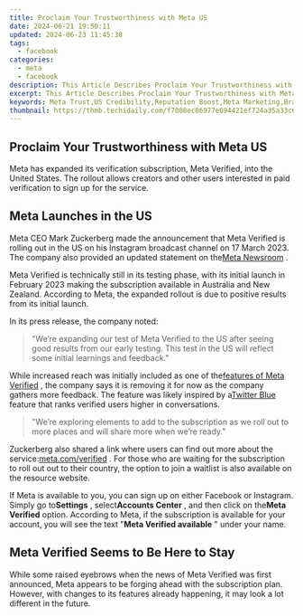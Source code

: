 ```yaml
---
title: Proclaim Your Trustworthiness with Meta US
date: 2024-06-21 19:50:11
updated: 2024-06-23 11:45:30
tags:
  - facebook
categories:
  - meta
  - facebook
description: This Article Describes Proclaim Your Trustworthiness with Meta US
excerpt: This Article Describes Proclaim Your Trustworthiness with Meta US
keywords: Meta Trust,US Credibility,Reputation Boost,Meta Marketing,Brand Confidence,US Trust SEO,Ethical Metrics
thumbnail: https://thmb.techidaily.com/f7008ec86977e694421ef724a35a33c6fec32d45741490d50d66c52b24ae9074.jpg
---
```


## Proclaim Your Trustworthiness with Meta US

 Meta has expanded its verification subscription, Meta Verified, into the United States. The rollout allows creators and other users interested in paid verification to sign up for the service.

## Meta Launches in the US

 Meta CEO Mark Zuckerberg made the announcement that Meta Verified is rolling out in the US on his Instagram broadcast channel on 17 March 2023\. The company also provided an updated statement on the[Meta Newsroom](https://about.fb.com/news/2023/02/testing-meta-verified-to-help-creators/) .

 Meta Verified is technically still in its testing phase, with its initial launch in February 2023 making the subscription available in Australia and New Zealand. According to Meta, the expanded rollout is due to positive results from its initial launch.

In its press release, the company noted:

> "We’re expanding our test of Meta Verified to the US after seeing good results from our early testing. This test in the US will reflect some initial learnings and feedback."

 While increased reach was initially included as one of the[features of Meta Verified](https://www.makeuseof.com/what-is-meta-verified-is-it-worth-the-money/) , the company says it is removing it for now as the company gathers more feedback. The feature was likely inspired by a[Twitter Blue](https://www.makeuseof.com/what-is-twitter-blue/) feature that ranks verified users higher in conversations.

> "We’re exploring elements to add to the subscription as we roll out to more places and will share more when we’re ready."

 Zuckerberg also shared a link where users can find out more about the service:[meta.com/verified](https://meta.com/verified) . For those who are waiting for the subscription to roll out out to their country, the option to join a waitlist is also available on the resource website.

 If Meta is available to you, you can sign up on either Facebook or Instagram. Simply go to**Settings** , select**Accounts Center** , and then click on the**Meta Verified** option. According to Meta, if the subscription is available for your account, you will see the text "**Meta Verified available** " under your name.

## Meta Verified Seems to Be Here to Stay

 While some raised eyebrows when the news of Meta Verified was first announced, Meta appears to be forging ahead with the subscription plan. However, with changes to its features already happening, it may look a lot different in the future.


<ins class="adsbygoogle"
     style="display:block"
     data-ad-format="autorelaxed"
     data-ad-client="ca-pub-7571918770474297"
     data-ad-slot="1223367746"></ins>



<ins class="adsbygoogle"
     style="display:block"
     data-ad-client="ca-pub-7571918770474297"
     data-ad-slot="8358498916"
     data-ad-format="auto"
     data-full-width-responsive="true"></ins>
